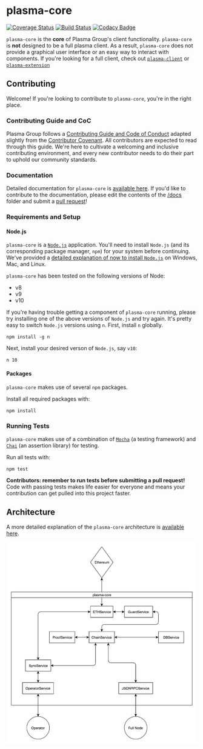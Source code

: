 # plasma-core
[![Coverage Status](https://coveralls.io/repos/github/plasma-group/plasma-core/badge.svg?branch=master)](https://coveralls.io/github/plasma-group/plasma-core?branch=master) [![Build Status](https://travis-ci.org/plasma-group/plasma-core.svg?branch=master)](https://travis-ci.org/plasma-group/plasma-core) [![Codacy Badge](https://api.codacy.com/project/badge/Grade/a20be2fa68eb4066a4bcd49dd1f91c74)](https://www.codacy.com/app/kfichter/plasma-core?utm_source=github.com&amp;utm_medium=referral&amp;utm_content=plasma-group/plasma-core&amp;utm_campaign=Badge_Grade)

`plasma-core` is the **core** of Plasma Group's client functionality.
`plasma-core` is **not** designed to be a full plasma client.
As a result, `plasma-core` does not provide a graphical user interface or an easy way to interact with components.
If you're looking for a full client, check out [`plasma-client`](https://github.com/plasma-group/plasma-client) or [`plasma-extension`](https://github.com/plasma-group/plasma-extension)

## Contributing
Welcome! If you're looking to contribute to `plasma-core`, you're in the right place.

### Contributing Guide and CoC
Plasma Group follows a [Contributing Guide and Code of Conduct](https://github.com/plasma-group/plasma-core/blob/master/.github/CONTRIBUTING.md) adapted slightly from the [Contributor Covenant](https://www.contributor-covenant.org/version/1/4/code-of-conduct.html).
All contributors are expected to read through this guide.
We're here to cultivate a welcoming and inclusive contributing environment, and every new contributor needs to do their part to uphold our community standards.

### Documentation
Detailed documentation for `plasma-core` is [available here](https://plasma-core.readthedocs.io/en/latest/).
If you'd like to contribute to the documentation, please edit the contents of the [/docs](/docs) folder and submit a [pull request](https://github.com/plasma-group/plasma-core/pulls)!

### Requirements and Setup
#### Node.js
`plasma-core` is a [`Node.js`](https://nodejs.org/en/) application.
You'll need to install `Node.js` (and its corresponding package manager, `npm`) for your system before continuing.
We've provided a [detailed explanation of now to install `Node.js`](https://plasma-core.readthedocs.io/en/latest/reference.html#installing-node-js) on Windows, Mac, and Linux.

`plasma-core` has been tested on the following versions of Node:

- v8
- v9
- v10

If you're having trouble getting a component of `plasma-core` running, please try installing one of the above versions of `Node.js` and try again.
It's pretty easy to switch `Node.js` versions using `n`.
First, install `n` globally.

```
npm install -g n
```

Next, install your desired verson of `Node.js`, say `v10`:

```
n 10
```

#### Packages
`plasma-core` makes use of several `npm` packages.

Install all required packages with:

```
npm install
```

### Running Tests
`plasma-core` makes use of a combination of [`Mocha`](https://mochajs.org/) (a testing framework) and [`Chai`](https://www.chaijs.com/) (an assertion library) for testing.

Run all tests with:

```
npm test
```

**Contributors: remember to run tests before submitting a pull request!**
Code with passing tests makes life easier for everyone and means your contribution can get pulled into this project faster.

## Architecture

A more detailed explanation of the `plasma-core` architecture is [available here](https://plasma-core.readthedocs.io/en/latest/architecture.html).

![Architecture Diagram](docs/_static/images/architecture/architecture.png)

